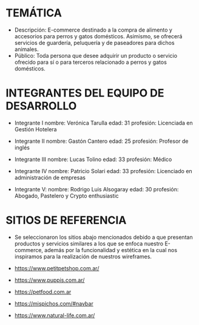 # TEMÁTICA
- Descripción: E-commerce destinado a la compra de alimento y accesorios para perros y gatos domésticos. Asimismo, se ofrecerá servicios de guardería, peluquería y de paseadores para dichos animales.
- Público: Toda persona que desee adquirir un producto o servicio ofrecido para sí o para terceros relacionado a perros y gatos domésticos. 

# INTEGRANTES DEL EQUIPO DE DESARROLLO

- Integrante I
nombre: Verónica Tarulla
edad: 31
profesión: Licenciada en Gestión Hotelera

- Integrante II
nombre: Gastón Cantero
edad: 25
profesión: Profesor de inglés

- Integrante III
nombre: Lucas Tolino
edad: 33
profesión: Médico

- Integrante IV
nombre: Patricio Solari
edad: 33
profesión: Licenciado en administración de empresas

- Integrante V:
nombre: Rodrigo Luis Alsogaray
edad: 30
profesión: Abogado, Pastelero y Crypto enthusiastic

# SITIOS DE REFERENCIA

- Se seleccionaron los sitios abajo mencionados debido a que presentan productos y servicios similares a los que se enfoca nuestro E-commerce, además por la funcionalidad y estética en la cual nos inspiramos para la realización de nuestros wireframes.

- https://www.petitpetshop.com.ar/
- https://www.puppis.com.ar/
- https://petfood.com.ar
- https://mispichos.com/#navbar
- https://www.natural-life.com.ar/

